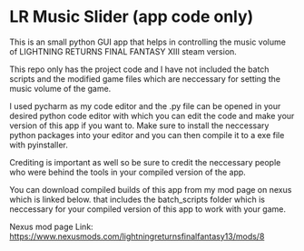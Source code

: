 # LR Music Slider (app code only)



This is an small python GUI app that helps in controlling the music volume of LIGHTNING RETURNS FINAL FANTASY XIII steam version.

This repo only has the project code and I have not included the batch scripts and the modified game files which are neccessary for setting the music volume of the game.

I used pycharm as my code editor and the .py file can be opened in your desired python code editor with which you can edit the code and make your version of this app if you want to.
Make sure to install the neccessary python packages into your editor and you can then compile it to a exe file with pyinstaller. 

Crediting is important as well so be sure to credit the neccessary people who were behind the tools in your compiled version of the app.

You can download compiled builds of this app from my mod page on nexus which is linked below. that includes the batch_scripts folder which is neccessary for your compiled version of this app to work with your game.

Nexus mod page Link:
https://www.nexusmods.com/lightningreturnsfinalfantasy13/mods/8






